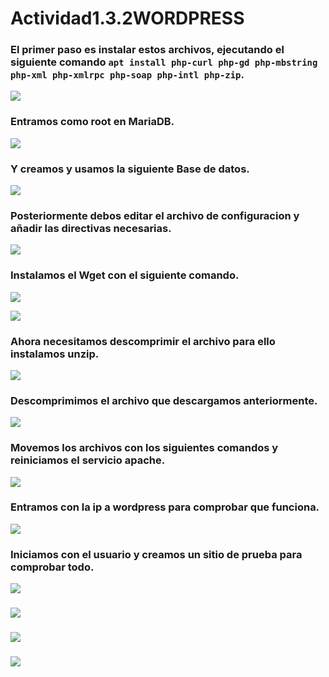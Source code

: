 # Actividad1.3.2WORDPRESS

### El primer paso  es instalar estos archivos, ejecutando el siguiente comando `apt install php-curl php-gd php-mbstring php-xml php-xmlrpc php-soap php-intl php-zip`.
![](https://github.com/LucasCres/Actividad1.3.2WORDPRESS/blob/main/img/1.png)
### Entramos como root en MariaDB.
![](https://github.com/LucasCres/Actividad1.3.2WORDPRESS/blob/main/img/2.png)
### Y creamos y usamos la siguiente Base de datos.
![](https://github.com/LucasCres/Actividad1.3.2WORDPRESS/blob/main/img/3.png)
### Posteriormente debos editar el archivo de configuracion y añadir las directivas necesarias.
![](https://github.com/LucasCres/Actividad1.3.2WORDPRESS/blob/main/img/4.png)
### Instalamos el Wget con el siguiente comando.
![](https://github.com/LucasCres/Actividad1.3.2WORDPRESS/blob/main/img/5.png)

![](https://github.com/LucasCres/Actividad1.3.2WORDPRESS/blob/main/img/6.png)
### Ahora necesitamos descomprimir el archivo para ello instalamos unzip.
![](https://github.com/LucasCres/Actividad1.3.2WORDPRESS/blob/main/img/7.png)
### Descomprimimos el archivo que descargamos anteriormente.
![](https://github.com/LucasCres/Actividad1.3.2WORDPRESS/blob/main/img/8.png)
### Movemos los archivos con los siguientes comandos y reiniciamos el servicio apache.
![](https://github.com/LucasCres/Actividad1.3.2WORDPRESS/blob/main/img/9.png)
### Entramos con la ip a wordpress para comprobar que funciona.
![](https://github.com/LucasCres/Actividad1.3.2WORDPRESS/blob/main/img/10.png)
### Iniciamos con el usuario y creamos un sitio de prueba para comprobar todo.
![](https://github.com/LucasCres/Actividad1.3.2WORDPRESS/blob/main/img/11.png)
###
![](https://github.com/LucasCres/Actividad1.3.2WORDPRESS/blob/main/img/12.png)
###
![](https://github.com/LucasCres/Actividad1.3.2WORDPRESS/blob/main/img/13.png)
###
![](https://github.com/LucasCres/Actividad1.3.2WORDPRESS/blob/main/img/14.png)
